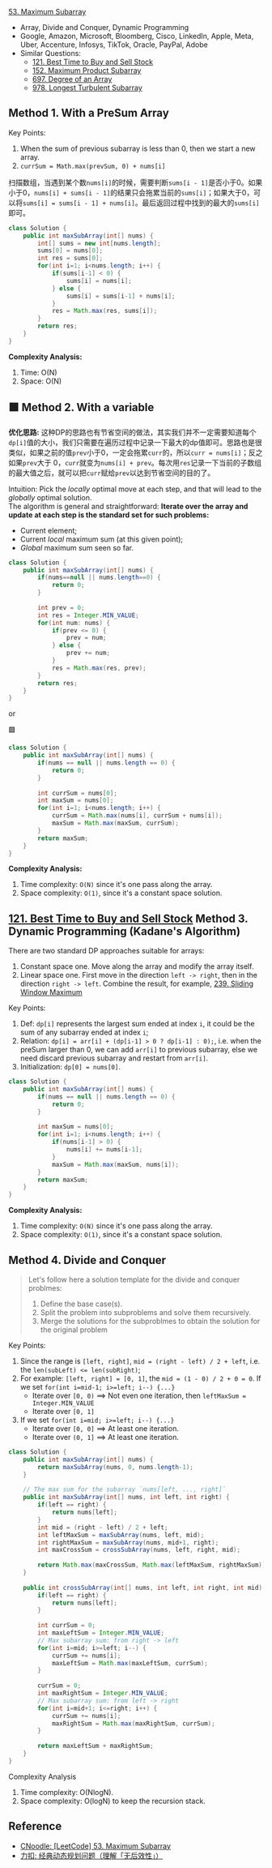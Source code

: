 [53. Maximum Subarray](https://leetcode.com/problems/maximum-subarray/)

* Array, Divide and Conquer, Dynamic Programming
* Google, Amazon, Microsoft, Bloomberg, Cisco, LinkedIn, Apple, Meta, Uber, Accenture, Infosys, TikTok, Oracle, PayPal, Adobe
* Similar Questions:
    * [121. Best Time to Buy and Sell Stock](https://leetcode.com/problems/best-time-to-buy-and-sell-stock/)    
    * [152. Maximum Product Subarray](https://leetcode.com/problems/maximum-product-subarray/)       
    * [697. Degree of an Array](https://leetcode.com/problems/degree-of-an-array/)
    * [978. Longest Turbulent Subarray](https://leetcode.com/problems/longest-turbulent-subarray/)
    

## Method 1. With a PreSum Array
Key Points:
1. When the sum of previous subarray is less than 0, then we start a new array.
2. `currSum = Math.max(prevSum, 0) + nums[i]`

扫描数组，当遇到某个数`nums[i]`的时候，需要判断`sums[i - 1]`是否小于0。如果小于0，`nums[i] + sums[i - 1]`的结果只会拖累当前的`sums[i]`；如果大于0，可以将`sums[i] = sums[i - 1] + nums[i]`。最后返回过程中找到的最大的`sums[i]`即可。

```java
class Solution {
    public int maxSubArray(int[] nums) {
        int[] sums = new int[nums.length];
        sums[0] = nums[0];
        int res = sums[0];
        for(int i=1; i<nums.length; i++) {
            if(sums[i-1] < 0) {
                sums[i] = nums[i];
            } else {
                sums[i] = sums[i-1] + nums[i];
            }
            res = Math.max(res, sums[i]);
        }
        return res;
    }
}
```
**Complexity Analysis:**
1. Time: O(N)
2. Space: O(N)


## 🟩 Method 2. With a variable
**优化思路:** 这种DP的思路也有节省空间的做法，其实我们并不一定需要知道每个`dp[i]`值的大小，我们只需要在遍历过程中记录一下最大的dp值即可。思路也是很类似，如果之前的值`prev`小于0，一定会拖累`curr`的，所以`curr = nums[i]`；反之如果`prev`大于 0，`curr`就变为`nums[i] + prev`。每次用`res`记录一下当前的子数组的最大值之后，就可以把`curr`赋给`prev`以达到节省空间的目的了。

Intuition: Pick the *locally* optimal move at each step, and that will lead to the *globally* optimal solution.         
The algorithm is general and straightforward: **Iterate over the array and update at each step is the standard set for such problems:**
* Current element;
* Current *local* maximum sum (at this given point);
* *Global* maximum sum seen so far.

```java
class Solution {
    public int maxSubArray(int[] nums) {
        if(nums==null || nums.length==0) {
            return 0;
        }
        
        int prev = 0;
        int res = Integer.MIN_VALUE;
        for(int num: nums) {
            if(prev <= 0) {
                prev = num;
            } else {
                prev += num;
            }
            res = Math.max(res, prev);
        }
        return res;
    }
}
```
or

🟩
```java
class Solution {
    public int maxSubArray(int[] nums) {
        if(nums == null || nums.length == 0) {
            return 0;
        }
        
        int currSum = nums[0];
        int maxSum = nums[0];
        for(int i=1; i<nums.length; i++) {
            currSum = Math.max(nums[i], currSum + nums[i]);
            maxSum = Math.max(maxSum, currSum);
        }
        return maxSum;
    }
}
```
**Complexity Analysis:**
1. Time complexity: `O(N)` since it's one pass along the array.
2. Space complexity: `O(1)`, since it's a constant space solution.


## [121. Best Time to Buy and Sell Stock](https://leetcode.com/problems/best-time-to-buy-and-sell-stock/)   Method 3. Dynamic Programming (Kadane's Algorithm)

There are two standard DP approaches suitable for arrays:
1. Constant space one. Move along the array and modify the array itself.
2. Linear space one. First move in the direction `left -> right`, then in the direction `right -> left`. 
Combine the result, for example, [239. Sliding Window Maximum](https://leetcode.com/problems/sliding-window-maximum/)

Key Points:
1. Def: `dp[i]` represents the largest sum ended at index `i`, it could be the sum of any subarray ended at index `i`;
2. Relation: `dp[i] = arr[i] + (dp[i-1] > 0 ? dp[i-1] : 0);`, i.e. when the preSum larger than 0, we can add `arr[i]` to previous subarray, else we need discard previous subarray and restart from `arr[i]`.
3. Initialization: `dp[0] = nums[0]`.

```java
class Solution {
    public int maxSubArray(int[] nums) {
        if(nums == null || nums.length == 0) {
            return 0;
        }
        
        int maxSum = nums[0];
        for(int i=1; i<nums.length; i++) {
            if(nums[i-1] > 0) {
                nums[i] += nums[i-1];
            }
            maxSum = Math.max(maxSum, nums[i]);
        }
        return maxSum;
    }
}
```
**Complexity Analysis:**
1. Time complexity: `O(N)` since it's one pass along the array.
2. Space complexity: `O(1)`, since it's a constant space solution.


## Method 4. Divide and Conquer
> Let's follow here a solution template for the divide and conquer problmes:
> 1. Define the base case(s).
> 2. Split the problem into subproblems and solve them recursively.
> 3. Merge the solutions for the subproblmes to obtain the solution for the original problem

Key Points:
1. Since the range is `[left, right]`, `mid = (right - left) / 2 + left`, i.e. the `len(subLeft) <= len(subRight)`;
2. For example: `[left, right] = [0, 1]`, the `mid = (1 - 0) / 2 + 0 = 0`. If we set `for(int i=mid-1; i>=left; i--) {...}` 
    * Iterate over `[0, 0)` ==> Not even one iteration, then `leftMaxSum = Integer.MIN_VALUE`
    * Iterate over `[0, 1]`
3. If we set `for(int i=mid; i>=left; i--) {...}`
    * Iterate over `[0, 0]` ==> At least one iteration.
    * Iterate over `(0, 1]` ==> At least one iteration.
```java
class Solution {
    public int maxSubArray(int[] nums) {
        return maxSubArray(nums, 0, nums.length-1);
    }
    
    // The max sum for the subarray `nums[left, ..., right]`
    public int maxSubArray(int[] nums, int left, int right) {
        if(left == right) {
            return nums[left];
        }
        int mid = (right - left) / 2 + left;
        int leftMaxSum = maxSubArray(nums, left, mid);
        int rightMaxSum = maxSubArray(nums, mid+1, right);
        int maxCrossSum = crossSubArray(nums, left, right, mid);
        
        return Math.max(maxCrossSum, Math.max(leftMaxSum, rightMaxSum));
    }
    
    public int crossSubArray(int[] nums, int left, int right, int mid) {
        if(left == right) {
            return nums[left];
        }
        
        int currSum = 0;
        int maxLeftSum = Integer.MIN_VALUE;
        // Max subarray sum: from right -> left
        for(int i=mid; i>=left; i--) {
            currSum += nums[i];
            maxLeftSum = Math.max(maxLeftSum, currSum);
        }
        
        currSum = 0;
        int maxRightSum = Integer.MIN_VALUE;
        // Max subarray sum: from left -> right
        for(int i=mid+1; i<=right; i++) {
            currSum += nums[i];
            maxRightSum = Math.max(maxRightSum, currSum);
        }
        
        return maxLeftSum + maxRightSum;
    }
}
```
Complexity Analysis
1. Time complexity: O(NlogN).
2. Space complexity: O(logN) to keep the recursion stack. 


## Reference
* [CNoodle: [LeetCode] 53. Maximum Subarray](https://www.cnblogs.com/cnoodle/p/11776540.html)
* [力扣: 经典动态规划问题（理解「无后效性」）](https://leetcode.cn/problems/maximum-subarray/solutions/9058/dong-tai-gui-hua-fen-zhi-fa-python-dai-ma-java-dai/)